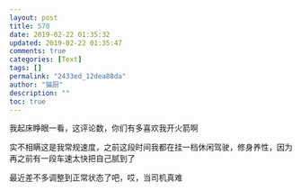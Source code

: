 ```yaml
---
layout: post
title: 570
date: 2019-02-22 01:35:32
updated: 2019-02-22 01:35:47
comments: true
categories: [Text]
tags: []
permalink: "2433ed_12dea88da"
author: "猫厨"
description: ""
toc: true
---
```


<p>我起床睁眼一看，这评论数，你们有多喜欢我开火箭啊</p> 
<p>实不相瞒这是我常规速度，之前这段时间我都在挂一档休闲驾驶，修身养性，因为再之前有一段车速太快把自己腻到了</p> 
<p>最近差不多调整到正常状态了吧，哎，当司机真难</p>
